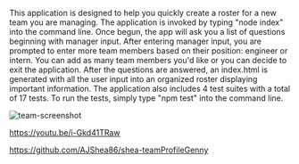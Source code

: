 This application is designed to help you quickly create a roster for a new team you are managing. The application is invoked by typing "node index" into the command line. Once begun, the app will ask you a list of questions beginning with manager input. After entering manager input, you are prompted to enter more team members based on their position: engineer or intern. You can add as many team members you'd like or you can decide to exit the application. After the questions are answered, an index.html is generated with all the user input into an organized roster displaying important information. The application also includes 4 test suites with a total of 17 tests. To run the tests, simply type "npm test" into the command line.


![team-screenshot](https://user-images.githubusercontent.com/97988155/157565505-4bc6705e-e56c-40d3-8bcb-09b8484833e9.png)


https://youtu.be/i-Gkd41TRaw

https://github.com/AJShea86/shea-teamProfileGenny